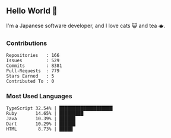 ## Hello World 👋

I'm a Japanese software developer, and I love cats 😺 and tea 🫖.

### Contributions

    Repositories   : 166
    Issues         : 529
    Commits        : 8381
    Pull-Requests  : 779
    Stars Earned   : 5
    Contributed To : 0

### Most Used Languages

    TypeScript 32.54% | ████████████████████
    Ruby       14.65% | █████████
    Java       10.39% | ██████
    Dart       10.29% | ██████
    HTML        8.73% | █████

